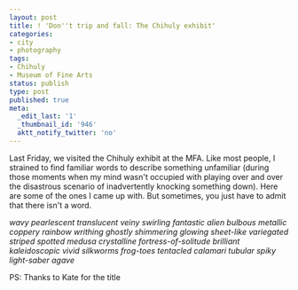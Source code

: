 ```yaml
---
layout: post
title: ! 'Don''t trip and fall: The Chihuly exhibit'
categories:
- city
- photography
tags:
- Chihuly
- Museum of Fine Arts
status: publish
type: post
published: true
meta:
  _edit_last: '1'
  _thumbnail_id: '946'
  aktt_notify_twitter: 'no'
---
```

Last Friday, we visited the Chihuly exhibit at the MFA. Like most people, I strained to find familiar words to describe something unfamiliar (during those moments when my mind wasn't occupied with playing over and over the disastrous scenario of inadvertently knocking something down).  Here are some of the ones I came up with.  But sometimes, you just have to admit that there isn't a word.

*wavy pearlescent translucent veiny swirling fantastic alien bulbous metallic coppery rainbow writhing ghostly shimmering glowing sheet-like variegated striped spotted medusa crystalline fortress-of-solitude brilliant kaleidoscopic vivid silkworms frog-toes tentacled calamari tubular spiky light-saber agave*

PS: Thanks to Kate for the title

